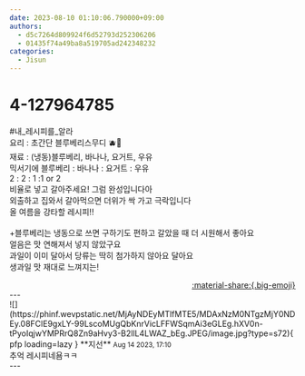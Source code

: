 ```yaml
---
date: 2023-08-10 01:10:06.790000+09:00
authors:
  - d5c7264d809924f6d52793d252306206
  - 01435f74a49ba8a519705ad242348232
categories:
  - Jisun
---
```


# 4-127964785

<div class="post-container" markdown="1">
<div class="content-container md-sidebar__scrollwrap" markdown="1">

\#내_레시피를_알라 <br>요리 : 초간단 블루베리스무디 🫐🥛<br>재료 : (냉동)블루베리, 바나나, 요거트, 우유<br>믹서기에 블루베리 : 바나나 : 요거트 : 우유 <br>                    2        :     2      :      1     :1 or 2<br>비율로 넣고 갈아주세요! 그럼 완성입니다아 <br>외출하고 집와서 갈아먹으면 더위가 싹 가고 극락입니다<br>올 여름을 강타할 레시피!!<br><br>+블루베리는 냉동으로 쓰면 구하기도 편하고 갈았을 때 더 시원해서 좋아요<br>얼음은 맛 연해져서 넣지 않았구요<br>과일이 이미 달아서 당류는 딱히 첨가하지 않아요 달아요<br>생과일 맛 재대로 느껴지는!<br>

</div>
</div>

<div style="text-align: right;" markdown="1">
<a href="https://weverse.io/fromis9/fanpost/4-127964785" style="text-align: right;">:material-share:{.big-emoji}</a>
</div>
---

<div class="comments-container md-sidebar__scrollwrap" markdown="1">
<div class="comment" markdown="1">
<div class='id-container' markdown="1">
![](https://phinf.wevpstatic.net/MjAyNDEyMTlfMTE5/MDAxNzM0NTgzMjY0NDEy.08FClE9gxLY-99LscoMUgQbKnrVicLFFWSqmAi3eGLEg.hXV0n-tPyoIqjwYMPRrQ8Zn9aHvy3-B2llL4LWAZ_bEg.JPEG/image.jpg?type=s72){ pfp loading=lazy }
**<span class="artist">지선</span>** <small>Aug 14 2023, 17:10</small><br>
</div>
<div class='comment-body' markdown="1">
추억 레시피네욤ㅋㅋ
</div>
</div>
</div>
---
